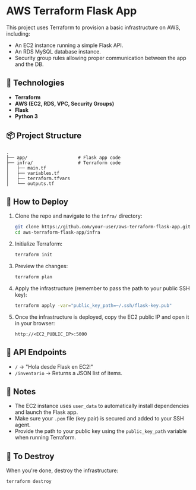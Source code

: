 # AWS Terraform Flask App

This project uses Terraform to provision a basic infrastructure on AWS, including:

- An EC2 instance running a simple Flask API.
- An RDS MySQL database instance.
- Security group rules allowing proper communication between the app and the DB.

## 🧱 Technologies

- **Terraform**
- **AWS (EC2, RDS, VPC, Security Groups)**
- **Flask**
- **Python 3**

## 📦 Project Structure

```
.
├── app/                   # Flask app code
├── infra/                 # Terraform code
│   ├── main.tf
│   ├── variables.tf
│   ├── terraform.tfvars
│   └── outputs.tf
```

## 🚀 How to Deploy

1. Clone the repo and navigate to the `infra/` directory:
   ```bash
   git clone https://github.com/your-user/aws-terraform-flask-app.git
   cd aws-terraform-flask-app/infra
   ```

2. Initialize Terraform:
   ```bash
   terraform init
   ```

3. Preview the changes:
   ```bash
   terraform plan
   ```

4. Apply the infrastructure (remember to pass the path to your public SSH key):
   ```bash
   terraform apply -var="public_key_path=~/.ssh/flask-key.pub"
   ```

5. Once the infrastructure is deployed, copy the EC2 public IP and open it in your browser:
   ```
   http://<EC2_PUBLIC_IP>:5000
   ```

## 📄 API Endpoints

- `/` → "Hola desde Flask en EC2!"
- `/inventario` → Returns a JSON list of items.

## 🔐 Notes

- The EC2 instance uses `user_data` to automatically install dependencies and launch the Flask app.
- Make sure your `.pem` file (key pair) is secured and added to your SSH agent.
- Provide the path to your public key using the `public_key_path` variable when
  running Terraform.

## 🧹 To Destroy

When you're done, destroy the infrastructure:
```bash
terraform destroy
```